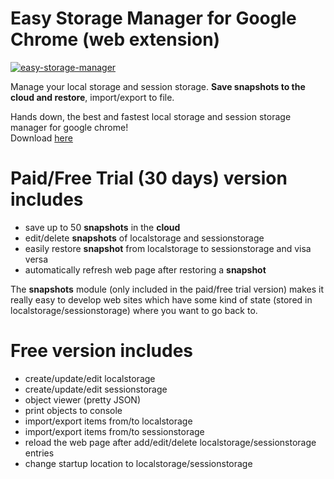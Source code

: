 Easy Storage Manager for Google Chrome (web extension)
==========================
[![easy-storage-manager](https://pli.io/2OVN2B.jpg)](https://chrome.google.com/webstore/detail/easy-storage-manager/ifpigodghnlhaaeibphbkloekpcpmcfo)    

Manage your local storage and session storage. **Save snapshots to the cloud and restore**, import/export to file.

Hands down, the best and fastest local storage and session storage manager for google chrome!                                            
Download [here](https://chrome.google.com/webstore/detail/easy-storage-manager/ifpigodghnlhaaeibphbkloekpcpmcfo)  

Paid/Free Trial (30 days) version includes
==========================
   - save up to 50 **snapshots** in the **cloud**
   - edit/delete **snapshots** of localstorage and sessionstorage
   - easily restore **snapshot** from localstorage to sessionstorage and visa versa
   - automatically refresh web page after restoring a **snapshot**
   
The **snapshots** module (only included in the paid/free trial version) makes it really easy to develop web sites which have some kind of state (stored in localstorage/sessionstorage) where you want to go back to.

Free version includes
==========================
   - create/update/edit localstorage
   - create/update/edit sessionstorage
   - object viewer (pretty JSON)
   - print objects to console
   - import/export items from/to localstorage
   - import/export items from/to sessionstorage
   - reload the web page after add/edit/delete localstorage/sessionstorage entries
   - change startup location to localstorage/sessionstorage
